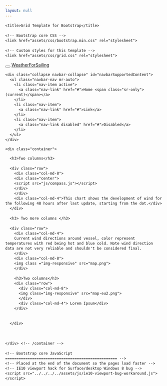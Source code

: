 ```yaml
---
layout: null
---
```



<html lang="en">
  <head>
    <meta charset="utf-8">
    <meta name="viewport" content="width=device-width, initial-scale=1, shrink-to-fit=no">
    <meta name="description" content="">
    <meta name="author" content="">
    <link rel="icon" href="../../../../favicon.ico">

    <title>Grid Template for Bootstrap</title>

    <!-- Bootstrap core CSS -->
    <link href="assets/css/bootstrap.min.css" rel="stylesheet">

    <!-- Custom styles for this template -->
    <link href="assets/css/grid.css" rel="stylesheet">
  </head>

  <body>


  <nav class="navbar navbar-toggleable-md navbar-light bg-faded">
    <button class="navbar-toggler navbar-toggler-right" type="button" data-toggle="collapse" data-target="#navbarSupportedContent" aria-controls="navbarSupportedContent" aria-expanded="false" aria-label="Toggle navigation">
      <span class="navbar-toggler-icon"></span>
    </button>
    <a class="navbar-brand" href="test.html">WeatherForSailing</a>

    <div class="collapse navbar-collapse" id="navbarSupportedContent">
      <ul class="navbar-nav mr-auto">
        <li class="nav-item active">
          <a class="nav-link" href="#">Home <span class="sr-only">(current)</span></a>
        </li>
        <li class="nav-item">
          <a class="nav-link" href="#">Link</a>
        </li>
        <li class="nav-item">
          <a class="nav-link disabled" href="#">Disabled</a>
        </li>
      </ul>
    </div>
  </nav>

    <div class="container">
  <script src="https://cdn.plot.ly/plotly-latest.min.js"></script>

      <h3>Two columns</h3>

      <div class="row">
        <div class="col-md-8">
        <div class="center">
        <script src="js/compass.js"></script>
        </div>
        </div>
        <div class="col-md-4">This chart shows the development of wind for the following 48 hours after last update, starting from the dot.</div>
      </div>

      <h3> Two more columns </h3>

      <div class="row">
        <div class="col-md-4">
        Current wind directions around vessel, color represent temperatures with red being hot and blue cold. Note wind direction data are not very reliable and shouldn't be considered final.
        </div>
        <div class="col-md-8">
        <img class ="img-responsive" src="map.png">
        </div>

        <h3>Two columns</h3>  
        <div class="row">
          <div class="col-md-8">
          <img class="img-responsive" src="map-eu2.png">
          </div>
          <div class="col-md-4"> Lorem Ipsum</div>
        </div>


      </div>



    </div> <!-- /container -->

    <!-- Bootstrap core JavaScript
    ================================================== -->
    <!-- Placed at the end of the document so the pages load faster -->
    <!-- IE10 viewport hack for Surface/desktop Windows 8 bug -->
    <script src="../../../../assets/js/ie10-viewport-bug-workaround.js"></script>
  </body>
</html>
